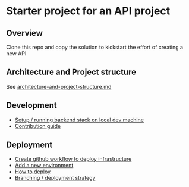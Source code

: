 # Starter project for an API project

## Overview

Clone this repo and copy the solution to kickstart the effort of creating a new API

## Architecture and Project structure

See [architecture-and-project-structure.md](docs/architecture-and-project-structure.md)

## Development

* [Setup / running backend stack on local dev machine](docs/dev-setup.md)
* [Contribution guide](docs/CONTRIBUTING.md)

## Deployment

* [Create github workflow to deploy infrastructure](create-github-actions-infrastructure-pipeline.md)
* [Add a new environment](add-environment.md)
* [How to deploy](docs/deploy-app.md)
* [Branching / deployment strategy](docs/branch-and-deployment-strategy.md)